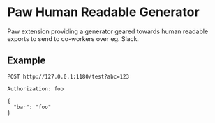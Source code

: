 # Paw Human Readable Generator

Paw extension providing a generator geared towards human readable exports to send to co-workers over eg. Slack.

## Example

```
POST http://127.0.0.1:1180/test?abc=123

Authorization: foo

{
  "bar": "foo"
}
```
